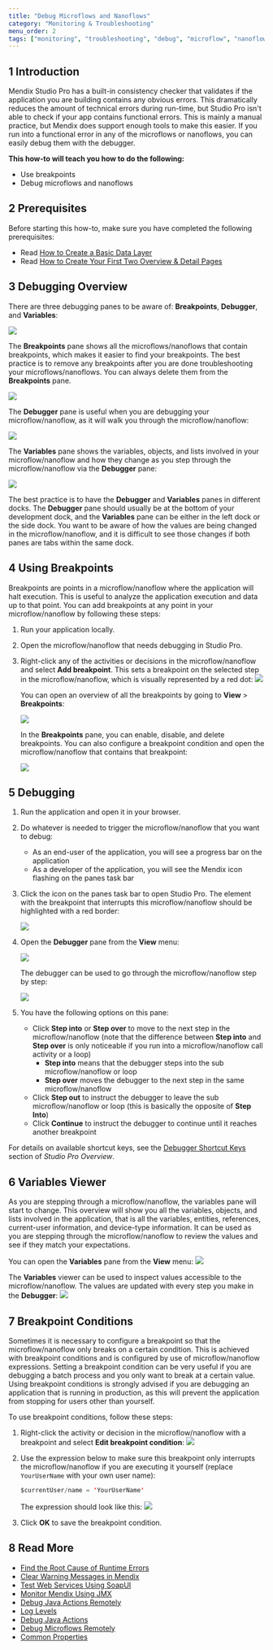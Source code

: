 ```yaml
---
title: "Debug Microflows and Nanoflows"
category: "Monitoring & Troubleshooting"
menu_order: 2
tags: ["monitoring", "troubleshooting", "debug", "microflow", "nanoflow"]
---
```


## 1 Introduction

Mendix Studio Pro has a built-in consistency checker that validates if the application you are building contains any obvious errors. This dramatically reduces the amount of technical errors during run-time, but Studio Pro isn't able to check if your app contains functional errors. This is mainly a manual practice, but Mendix does support enough tools to make this easier. If you run into a functional error in any of the microflows or nanoflows, you can easily debug them with the debugger.

**This how-to will teach you how to do the following:**

* Use breakpoints
* Debug microflows and nanoflows

## 2 Prerequisites

Before starting this how-to, make sure you have completed the following prerequisites:

* Read [How to Create a Basic Data Layer](../data-models/create-a-basic-data-layer)
* Read [How to Create Your First Two Overview & Detail Pages](../front-end/create-your-first-two-overview-and-detail-pages)

## 3 Debugging Overview

There are three debugging panes to be aware of: **Breakpoints**, **Debugger**, and **Variables**:

![](attachments/18448571/18580004.png)

The **Breakpoints** pane shows all the microflows/nanoflows that contain breakpoints, which makes it easier to find your breakpoints. The best practice is to remove any breakpoints after you are done troubleshooting your microflows/nanoflows. You can always delete them from the **Breakpoints** pane.

![](attachments/18448571/18580017.png)

The **Debugger** pane is useful when you are debugging your microflow/nanoflow, as it will walk you through the microflow/nanoflow:

![](attachments/18448571/18580008.png)

The **Variables** pane shows the variables, objects, and lists involved in your microflow/nanoflow and how they change as you step through the microflow/nanoflow via the **Debugger** pane:

![](attachments/18448571/18580005.png)

The best practice is to have the **Debugger** and **Variables** panes in different docks. The **Debugger** pane should usually be at the bottom of your development dock, and the **Variables** pane can be either in the left dock or the side dock. You want to be aware of how the values are being changed in the microflow/nanoflow, and it is difficult to see those changes if both panes are tabs within the same dock.

## 4 Using Breakpoints

Breakpoints are points in a microflow/nanoflow where the application will halt execution. This is useful to analyze the application execution and data up to that point. You can add breakpoints at any point in your microflow/nanoflow by following these steps:

1. Run your application locally.
2. Open the microflow/nanoflow that needs debugging in Studio Pro.
3. Right-click any of the activities or decisions in the microflow/nanoflow and select **Add breakpoint**. This sets a breakpoint on the selected step in the microflow/nanoflow, which is visually represented by a red dot:
    ![](attachments/18448571/18580020.png)

    You can open an overview of all the breakpoints by going to **View** > **Breakpoints**:
    
    ![](attachments/18448571/18580019.png)

    In the **Breakpoints** pane, you can enable, disable, and delete breakpoints. You can also configure a breakpoint condition and open the microflow/nanoflow that contains that breakpoint:
    
    ![](attachments/18448571/18580017.png)

## 5 Debugging

1. Run the application and open it in your browser.
2. Do whatever is needed to trigger the microflow/nanoflow that you want to debug:
    * As an end-user of the application, you will see a progress bar on the application
    * As a developer of the application, you will see the Mendix icon flashing on the panes task bar
3. Click the icon on the panes task bar to open Studio Pro. The element with the breakpoint that interrupts this microflow/nanoflow should be highlighted with a red border:

    ![](attachments/18448571/18580010.png)

4.  Open the **Debugger** pane from the **View** menu:

    ![](attachments/18448571/18580009.png)

    The debugger can be used to go through the microflow/nanoflow step by step:

    ![](attachments/18448571/18580008.png)
    
5. You have the following options on this pane:
    * Click **Step into** or **Step over** to move to the next step in the microflow/nanoflow (note that the difference between **Step into** and **Step over** is only noticeable if you run into a microflow/nanoflow call activity or a loop)
        * **Step into** means that the debugger steps into the sub microflow/nanoflow or loop
        * **Step over** moves the debugger to the next step in the same microflow/nanoflow
    * Click **Step out** to instruct the debugger to leave the sub microflow/nanoflow or loop (this is basically the opposite of **Step Into**)
    * Click **Continue** to instruct the debugger to continue until it reaches another breakpoint
    
For details on available shortcut keys, see the [Debugger Shortcut Keys](/refguide/studio-pro-overview#debugger-shortcuts) section of *Studio Pro Overview*.

## 6 Variables Viewer

As you are stepping through a microflow/nanoflow, the variables pane will start to change. This overview will show you all the variables, objects, and lists involved in the application, that is all the variables, entities, references, current-user information, and device-type information. It can be used as you are stepping through the microflow/nanoflow to review the values and see if they match your expectations.

You can open the **Variables** pane from the **View** menu:
![](attachments/18448571/18580006.png)

The **Variables** viewer can be used to inspect values accessible to the microflow/nanoflow. The values are updated with every step you make in the **Debugger**:
![](attachments/18448571/18580005.png)

## 7 Breakpoint Conditions

Sometimes it is necessary to configure a breakpoint so that the microflow/nanoflow only breaks on a certain condition. This is achieved with breakpoint conditions and is configured by use of microflow/nanoflow expressions. Setting a breakpoint condition can be very useful if you are debugging a batch process and you only want to break at a certain value. Using breakpoint conditions is strongly advised if you are debugging an application that is running in production, as this will prevent the application from stopping for users other than yourself.

To use breakpoint conditions, follow these steps:

1. Right-click the activity or decision in the microflow/nanoflow with a breakpoint and select **Edit breakpoint condition**:
    ![](attachments/18448571/18580018.png)
2.  Use the expression below to make sure this breakpoint only interrupts the microflow/nanoflow if you are executing it yourself (replace `YourUserName` with your own user name):

    ```java
    $currentUser/name = 'YourUserName'
    ```

    The expression should look like this:
    ![](attachments/18448571/18580012.png)

3. Click **OK** to save the breakpoint condition.

## 8 Read More

* [Find the Root Cause of Runtime Errors](finding-the-root-cause-of-runtime-errors)
* [Clear Warning Messages in Mendix](clear-warning-messages)
* [Test Web Services Using SoapUI](../testing/testing-web-services-using-soapui)
* [Monitor Mendix Using JMX](monitoring-mendix-using-jmx)
* [Debug Java Actions Remotely](debug-java-actions-remotely)
* [Log Levels](log-levels)
* [Debug Java Actions](debug-java-actions)
* [Debug Microflows Remotely](debug-microflows-remotely)
* [Common Properties](/refguide/microflow-element-common-properties)
